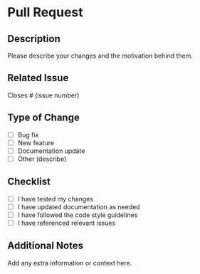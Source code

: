 # Pull Request

## Description

Please describe your changes and the motivation behind them.

## Related Issue

Closes # (issue number)

## Type of Change

- [ ] Bug fix
- [ ] New feature
- [ ] Documentation update
- [ ] Other (describe)

## Checklist

- [ ] I have tested my changes
- [ ] I have updated documentation as needed
- [ ] I have followed the code style guidelines
- [ ] I have referenced relevant issues

## Additional Notes

Add any extra information or context here.

